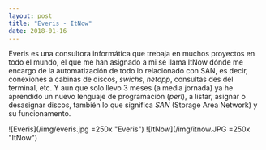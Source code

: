 ```yaml
---
layout: post
title: "Everis - ItNow"
date: 2018-01-16
---
```


Everis es una consultora informática que trebaja en muchos proyectos en todo el mundo, el que me han asignado a mi se llama ItNow dónde me encargo de la automatización de todo lo relacionado con SAN, es decir, conexiones a cabinas de discos, *swichs*, *netapp*, consultas des del terminal, etc. Y aun que solo llevo 3 meses (a media jornada) ya he aprendido un nuevo lenguaje de programación (*perl*), a listar, asignar o desasignar discos, también lo que significa *SAN* (Storage Area Network) y su funcionamento.

![Everis](/img/everis.jpg =250x "Everis") ![ItNow](/img/itnow.JPG =250x "ItNow")
